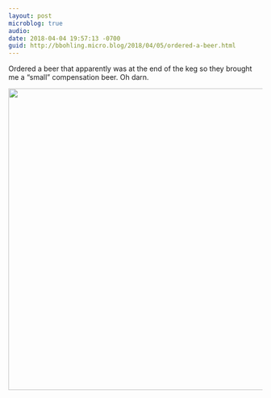 ```yaml
---
layout: post
microblog: true
audio: 
date: 2018-04-04 19:57:13 -0700
guid: http://bbohling.micro.blog/2018/04/05/ordered-a-beer.html
---
```

Ordered a beer that apparently was at the end of the keg so they brought me a “small” compensation beer. Oh darn.

<img src="http://micro.brandonbohling.com/uploads/2018/cc8c38535d.jpg" width="600" height="599" />
